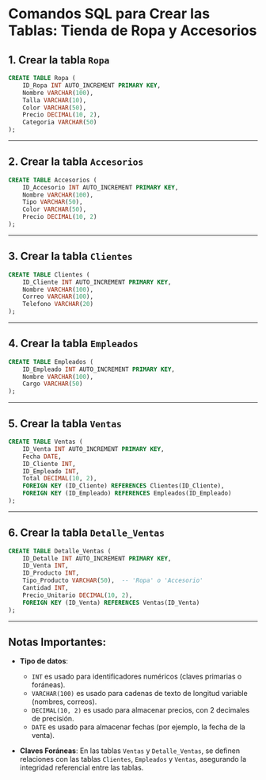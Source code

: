 # Comandos SQL para Crear las Tablas: Tienda de Ropa y Accesorios

## 1. Crear la tabla `Ropa`
```sql
CREATE TABLE Ropa (
    ID_Ropa INT AUTO_INCREMENT PRIMARY KEY,
    Nombre VARCHAR(100),
    Talla VARCHAR(10),
    Color VARCHAR(50),
    Precio DECIMAL(10, 2),
    Categoria VARCHAR(50)
);
```

---

## 2. Crear la tabla `Accesorios`
```sql
CREATE TABLE Accesorios (
    ID_Accesorio INT AUTO_INCREMENT PRIMARY KEY,
    Nombre VARCHAR(100),
    Tipo VARCHAR(50),
    Color VARCHAR(50),
    Precio DECIMAL(10, 2)
);
```

---

## 3. Crear la tabla `Clientes`
```sql
CREATE TABLE Clientes (
    ID_Cliente INT AUTO_INCREMENT PRIMARY KEY,
    Nombre VARCHAR(100),
    Correo VARCHAR(100),
    Telefono VARCHAR(20)
);
```

---

## 4. Crear la tabla `Empleados`
```sql
CREATE TABLE Empleados (
    ID_Empleado INT AUTO_INCREMENT PRIMARY KEY,
    Nombre VARCHAR(100),
    Cargo VARCHAR(50)
);
```

---

## 5. Crear la tabla `Ventas`
```sql
CREATE TABLE Ventas (
    ID_Venta INT AUTO_INCREMENT PRIMARY KEY,
    Fecha DATE,
    ID_Cliente INT,
    ID_Empleado INT,
    Total DECIMAL(10, 2),
    FOREIGN KEY (ID_Cliente) REFERENCES Clientes(ID_Cliente),
    FOREIGN KEY (ID_Empleado) REFERENCES Empleados(ID_Empleado)
);
```

---

## 6. Crear la tabla `Detalle_Ventas`
```sql
CREATE TABLE Detalle_Ventas (
    ID_Detalle INT AUTO_INCREMENT PRIMARY KEY,
    ID_Venta INT,
    ID_Producto INT,
    Tipo_Producto VARCHAR(50),  -- 'Ropa' o 'Accesorio'
    Cantidad INT,
    Precio_Unitario DECIMAL(10, 2),
    FOREIGN KEY (ID_Venta) REFERENCES Ventas(ID_Venta)
);
```

---

## Notas Importantes:

- **Tipo de datos**:
    - `INT` es usado para identificadores numéricos (claves primarias o foráneas).
    - `VARCHAR(100)` es usado para cadenas de texto de longitud variable (nombres, correos).
    - `DECIMAL(10, 2)` es usado para almacenar precios, con 2 decimales de precisión.
    - `DATE` es usado para almacenar fechas (por ejemplo, la fecha de la venta).

- **Claves Foráneas**: En las tablas `Ventas` y `Detalle_Ventas`, se definen relaciones con las tablas `Clientes`, `Empleados` y `Ventas`, asegurando la integridad referencial entre las tablas.
